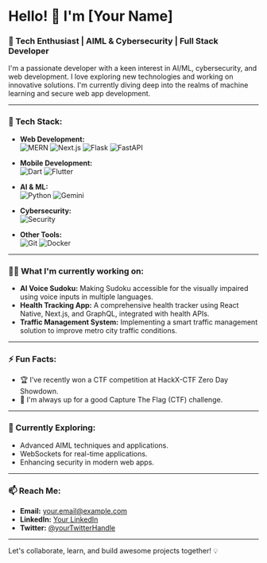# Hello! 👋 I'm [Your Name]

### 🚀 Tech Enthusiast | AIML & Cybersecurity | Full Stack Developer

I'm a passionate developer with a keen interest in AI/ML, cybersecurity, and web development. I love exploring new technologies and working on innovative solutions. I'm currently diving deep into the realms of machine learning and secure web app development.

---

### 💼 Tech Stack:

- **Web Development:**  
  ![MERN](https://img.shields.io/badge/Stack-MERN-blue)
  ![Next.js](https://img.shields.io/badge/Framework-Next.js-green)
  ![Flask](https://img.shields.io/badge/Backend-Flask-lightgrey)
  ![FastAPI](https://img.shields.io/badge/Backend-FastAPI-blue)

- **Mobile Development:**  
  ![Dart](https://img.shields.io/badge/Language-Dart-blue)
  ![Flutter](https://img.shields.io/badge/Framework-Flutter-lightblue)

- **AI & ML:**  
  ![Python](https://img.shields.io/badge/Language-Python-green)
  ![Gemini](https://img.shields.io/badge/LLM-Gemini-yellow)

- **Cybersecurity:**  
  ![Security](https://img.shields.io/badge/Area-Cybersecurity-red)

- **Other Tools:**  
  ![Git](https://img.shields.io/badge/VersionControl-Git-blue)
  ![Docker](https://img.shields.io/badge/Containers-Docker-blue)

---

### 👨‍💻 What I'm currently working on:
- **AI Voice Sudoku:** Making Sudoku accessible for the visually impaired using voice inputs in multiple languages.
- **Health Tracking App:** A comprehensive health tracker using React Native, Next.js, and GraphQL, integrated with health APIs.
- **Traffic Management System:** Implementing a smart traffic management solution to improve metro city traffic conditions.

---

### ⚡ Fun Facts:
- 🏆 I’ve recently won a CTF competition at HackX-CTF Zero Day Showdown.
- 🔐 I'm always up for a good Capture The Flag (CTF) challenge.

---

### 🌱 Currently Exploring:
- Advanced AIML techniques and applications.
- WebSockets for real-time applications.
- Enhancing security in modern web apps.

---

### 📫 Reach Me:
- **Email:** your.email@example.com
- **LinkedIn:** [Your LinkedIn](https://linkedin.com/in/your-profile)
- **Twitter:** [@yourTwitterHandle](https://twitter.com/yourTwitterHandle)

---

Let's collaborate, learn, and build awesome projects together! 💡
